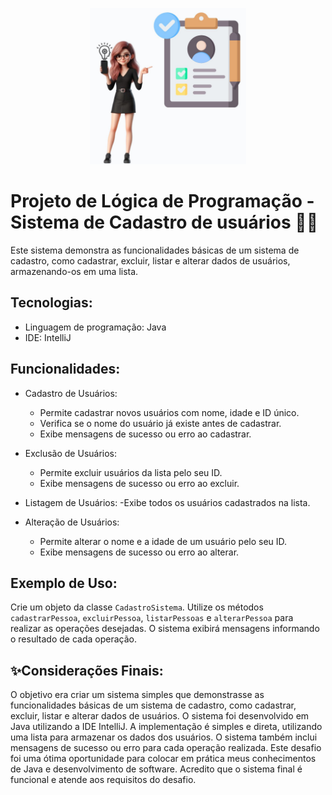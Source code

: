 <p align="center">
  <img width="250" height="250" src="https://github.com/Susana-Bergamo/logica.programacao.cadastro/blob/main/cadastro.ideia.jpg">
  </p>

# Projeto de Lógica de Programação - Sistema de Cadastro de usuários 👩‍💻 

Este sistema demonstra as funcionalidades básicas de um sistema de cadastro, como cadastrar, excluir, listar e alterar dados de usuários, armazenando-os em uma lista.

## Tecnologias:

* Linguagem de programação: Java
* IDE: IntelliJ

## Funcionalidades:

* Cadastro de Usuários:
  - Permite cadastrar novos usuários com nome, idade e ID único.
  - Verifica se o nome do usuário já existe antes de cadastrar.
  - Exibe mensagens de sucesso ou erro ao cadastrar.

* Exclusão de Usuários:
  - Permite excluir usuários da lista pelo seu ID.
  - Exibe mensagens de sucesso ou erro ao excluir.

* Listagem de Usuários:
  -Exibe todos os usuários cadastrados na lista.

* Alteração de Usuários:
  - Permite alterar o nome e a idade de um usuário pelo seu ID.
  - Exibe mensagens de sucesso ou erro ao alterar.

## Exemplo de Uso:

Crie um objeto da classe ```CadastroSistema```.
Utilize os métodos ```cadastrarPessoa```, ```excluirPessoa```, ```listarPessoas``` e ```alterarPessoa``` para realizar as operações desejadas.
O sistema exibirá mensagens informando o resultado de cada operação.

## ✨Considerações Finais:
O objetivo era criar um sistema simples que demonstrasse as funcionalidades básicas de um sistema de cadastro, como cadastrar, excluir, listar e alterar dados de usuários.
O sistema foi desenvolvido em Java utilizando a IDE IntelliJ. A implementação é simples e direta, utilizando uma lista para armazenar os dados dos usuários. O sistema também inclui mensagens de sucesso ou erro para cada operação realizada.
Este desafio foi uma ótima oportunidade para colocar em prática meus conhecimentos de Java e desenvolvimento de software. Acredito que o sistema final é funcional e atende aos requisitos do desafio.
